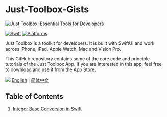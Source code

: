 # Just-Toolbox-Gists

![Just Toolbox: Essential Tools for Developers](https://github.com/user-attachments/assets/bd64e2b1-d2c5-4d36-ae05-d9d638b39129)

[![Swift](https://img.shields.io/badge/Swift-5.0_5.9-orange?style=flat-square)](https://img.shields.io/badge/Swift-5.0_5.9-Orange?style=flat-square)
[![Platforms](https://img.shields.io/badge/Platforms-macOS_iOS_watchOS_visionOS-yellowgreen?style=flat-square)](https://img.shields.io/badge/Platforms-macOS_iOS_watchOS_visionOS-yellowgreen?style=flat-square)

Just Toolbox is a toolkit for developers. It is built with SwiftUI and work across iPhone, iPad, Apple Watch, Mac and Vision Pro.

This GitHub repository contains some of the core code and principle tutorials of the Just Toolbox App. If you are interested in this app, feel free to download and use it from the [App Store](https://apps.apple.com/app/id6504505981).

[![](https://github.com/user-attachments/assets/1ea8ba97-f2f4-4a1f-98f1-9b84688c6441)](https://apps.apple.com/app/id6504505981)
[English](README.md) | [简体中文](README_cn.md)

## Table of Contents

1. [Integer Base Conversion in Swift](en/IntegerBaseConversion.md)
